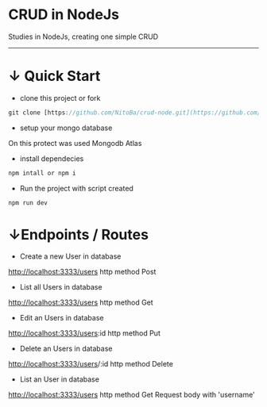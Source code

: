 # CRUD in NodeJs

Studies in NodeJs, creating one simple CRUD

---

# ↓ Quick Start

- clone this project or fork

```jsx
git clone [https://github.com/NitoBa/crud-node.git](https://github.com/NitoBa/crud-node.git)
```

- setup your mongo database

On this protect was used Mongodb Atlas

- install dependecies

```jsx
npm intall or npm i
```

- Run the project with script created

```jsx
npm run dev
```

# ↓Endpoints / Routes

- Create a new User in database

[http://localhost:3333/users](http://localhost:3333/users)   http method Post

- List all Users in database

[http://localhost:3333/users](http://localhost:3333/users)  http method Get

- Edit an Users in database

[http://localhost:3333/users](http://localhost:3333/users):id  http method Put

- Delete an Users in database

[http://localhost:3333/users](http://localhost:3333/users)/:id  http method Delete

- List an User in database

[http://localhost:3333/users](http://localhost:3333/users)  http method Get  Request body with 'username'